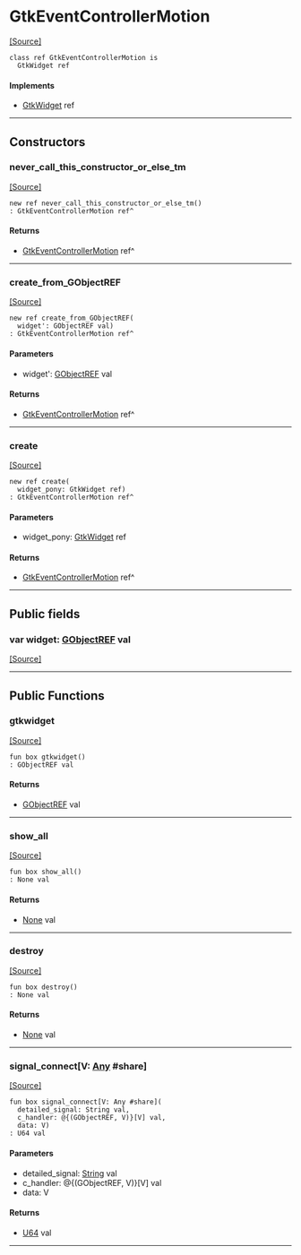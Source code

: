 # GtkEventControllerMotion
<span class="source-link">[[Source]](src/gtk3/GtkEventControllerMotion.md#L6)</span>
```pony
class ref GtkEventControllerMotion is
  GtkWidget ref
```

#### Implements

* [GtkWidget](gtk3-GtkWidget.md) ref

---

## Constructors

### never_call_this_constructor_or_else_tm
<span class="source-link">[[Source]](src/gtk3/GtkEventControllerMotion.md#L10)</span>


```pony
new ref never_call_this_constructor_or_else_tm()
: GtkEventControllerMotion ref^
```

#### Returns

* [GtkEventControllerMotion](gtk3-GtkEventControllerMotion.md) ref^

---

### create_from_GObjectREF
<span class="source-link">[[Source]](src/gtk3/GtkEventControllerMotion.md#L13)</span>


```pony
new ref create_from_GObjectREF(
  widget': GObjectREF val)
: GtkEventControllerMotion ref^
```
#### Parameters

*   widget': [GObjectREF](gtk3-..-gobject-GObjectREF.md) val

#### Returns

* [GtkEventControllerMotion](gtk3-GtkEventControllerMotion.md) ref^

---

### create
<span class="source-link">[[Source]](src/gtk3/GtkEventControllerMotion.md#L17)</span>


```pony
new ref create(
  widget_pony: GtkWidget ref)
: GtkEventControllerMotion ref^
```
#### Parameters

*   widget_pony: [GtkWidget](gtk3-GtkWidget.md) ref

#### Returns

* [GtkEventControllerMotion](gtk3-GtkEventControllerMotion.md) ref^

---

## Public fields

### var widget: [GObjectREF](gtk3-..-gobject-GObjectREF.md) val
<span class="source-link">[[Source]](src/gtk3/GtkEventControllerMotion.md#L7)</span>



---

## Public Functions

### gtkwidget
<span class="source-link">[[Source]](src/gtk3/GtkEventControllerMotion.md#L9)</span>


```pony
fun box gtkwidget()
: GObjectREF val
```

#### Returns

* [GObjectREF](gtk3-..-gobject-GObjectREF.md) val

---

### show_all
<span class="source-link">[[Source]](src/gtk3/GtkWidget.md#L4)</span>


```pony
fun box show_all()
: None val
```

#### Returns

* [None](builtin-None.md) val

---

### destroy
<span class="source-link">[[Source]](src/gtk3/GtkWidget.md#L10)</span>


```pony
fun box destroy()
: None val
```

#### Returns

* [None](builtin-None.md) val

---

### signal_connect\[V: [Any](builtin-Any.md) #share\]
<span class="source-link">[[Source]](src/gtk3/GtkWidget.md#L13)</span>


```pony
fun box signal_connect[V: Any #share](
  detailed_signal: String val,
  c_handler: @{(GObjectREF, V)}[V] val,
  data: V)
: U64 val
```
#### Parameters

*   detailed_signal: [String](builtin-String.md) val
*   c_handler: @{(GObjectREF, V)}[V] val
*   data: V

#### Returns

* [U64](builtin-U64.md) val

---

